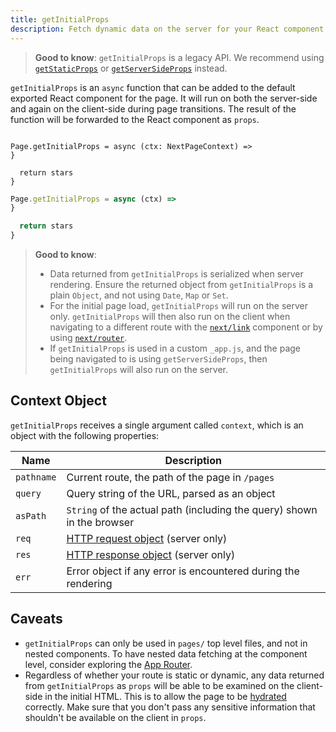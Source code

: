 ```yaml
---
title: getInitialProps
description: Fetch dynamic data on the server for your React component with getInitialProps.
---
```


> **Good to know**: `getInitialProps` is a legacy API. We recommend using [`getStaticProps`](/docs/pages/building-your-application/data-fetching/get-static-props) or [`getServerSideProps`](/docs/pages/building-your-application/data-fetching/get-server-side-props) instead.

`getInitialProps` is an `async` function that can be added to the default exported React component for the page. It will run on both the server-side and again on the client-side during page transitions. The result of the function will be forwarded to the React component as `props`.

```tsx filename="pages/index.tsx" switcher

Page.getInitialProps = async (ctx: NextPageContext) =>
}

  return stars
}
```

```jsx filename="pages/index.js" switcher
Page.getInitialProps = async (ctx) =>
}

  return stars
}
```

> **Good to know**:
>
> - Data returned from `getInitialProps` is serialized when server rendering. Ensure the returned object from `getInitialProps` is a plain `Object`, and not using `Date`, `Map` or `Set`.
> - For the initial page load, `getInitialProps` will run on the server only. `getInitialProps` will then also run on the client when navigating to a different route with the [`next/link`](/docs/pages/api-reference/components/link) component or by using [`next/router`](/docs/pages/api-reference/functions/use-router).
> - If `getInitialProps` is used in a custom `_app.js`, and the page being navigated to is using `getServerSideProps`, then `getInitialProps` will also run on the server.

## Context Object

`getInitialProps` receives a single argument called `context`, which is an object with the following properties:

| Name       | Description                                                                                           |
| ---------- | ----------------------------------------------------------------------------------------------------- |
| `pathname` | Current route, the path of the page in `/pages`                                                       |
| `query`    | Query string of the URL, parsed as an object                                                          |
| `asPath`   | `String` of the actual path (including the query) shown in the browser                                |
| `req`      | [HTTP request object](https://nodejs.org/api/http.html#http_class_http_incomingmessage) (server only) |
| `res`      | [HTTP response object](https://nodejs.org/api/http.html#http_class_http_serverresponse) (server only) |
| `err`      | Error object if any error is encountered during the rendering                                         |

## Caveats

- `getInitialProps` can only be used in `pages/` top level files, and not in nested components. To have nested data fetching at the component level, consider exploring the [App Router](/docs/app/getting-started/fetching-data).
- Regardless of whether your route is static or dynamic, any data returned from `getInitialProps` as `props` will be able to be examined on the client-side in the initial HTML. This is to allow the page to be [hydrated](https://react.dev/reference/react-dom/hydrate) correctly. Make sure that you don't pass any sensitive information that shouldn't be available on the client in `props`.
